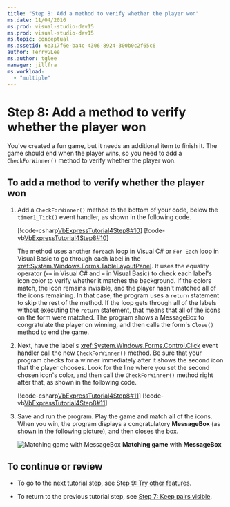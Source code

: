 ```yaml
---
title: "Step 8: Add a method to verify whether the player won"
ms.date: 11/04/2016
ms.prod: visual-studio-dev15
ms.prod: visual-studio-dev15
ms.topic: conceptual
ms.assetid: 6e317f6e-ba4c-4306-8924-300b0c2f65c6
author: TerryGLee
ms.author: tglee
manager: jillfra
ms.workload:
  - "multiple"
---
```

# Step 8: Add a method to verify whether the player won
You've created a fun game, but it needs an additional item to finish it. The game should end when the player wins, so you need to add a `CheckForWinner()` method to verify whether the player won.

## To add a method to verify whether the player won

1.  Add a `CheckForWinner()` method to the bottom of your code, below the `timer1_Tick()` event handler, as shown in the following code.

     [!code-csharp[VbExpressTutorial4Step8#10](../ide/codesnippet/CSharp/step-8-add-a-method-to-verify-whether-the-player-won_1.cs)]
     [!code-vb[VbExpressTutorial4Step8#10](../ide/codesnippet/VisualBasic/step-8-add-a-method-to-verify-whether-the-player-won_1.vb)]

     The method uses another `foreach` loop in Visual C# or `For Each` loop in Visual Basic to go through each label in the <xref:System.Windows.Forms.TableLayoutPanel>. It uses the equality operator (`==` in Visual C# and `=` in Visual Basic) to check each label's icon color to verify whether it matches the background. If the colors match, the icon remains invisible, and the player hasn't matched all of the icons remaining. In that case, the program uses a `return` statement to skip the rest of the method. If the loop gets through all of the labels without executing the `return` statement, that means that all of the icons on the form were matched. The program shows a MessageBox to congratulate the player on winning, and then calls the form's `Close()` method to end the game.

2.  Next, have the label's <xref:System.Windows.Forms.Control.Click> event handler call the new `CheckForWinner()` method. Be sure that your program checks for a winner immediately after it shows the second icon that the player chooses. Look for the line where you set the second chosen icon's color, and then call the `CheckForWinner()` method right after that, as shown in the following code.

     [!code-csharp[VbExpressTutorial4Step8#11](../ide/codesnippet/CSharp/step-8-add-a-method-to-verify-whether-the-player-won_2.cs)]
     [!code-vb[VbExpressTutorial4Step8#11](../ide/codesnippet/VisualBasic/step-8-add-a-method-to-verify-whether-the-player-won_2.vb)]

3.  Save and run the program. Play the game and match all of the icons. When you win, the program displays a congratulatory **MessageBox** (as shown in the following picture), and then closes the box.

     ![Matching game with MessageBox](../ide/media/express_tut4step8.png)
**Matching game** with **MessageBox**

## To continue or review

-   To go to the next tutorial step, see [Step 9: Try other features](../ide/step-9-try-other-features.md).

-   To return to the previous tutorial step, see [Step 7: Keep pairs visible](../ide/step-7-keep-pairs-visible.md).

